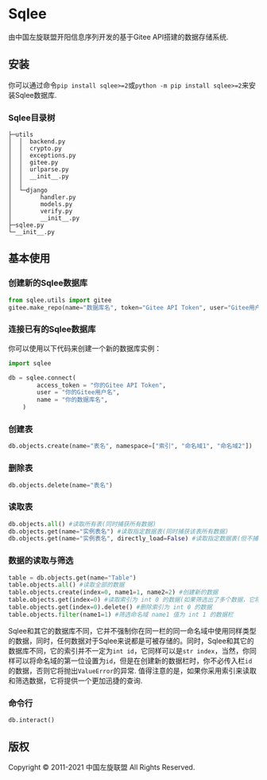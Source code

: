 # Sqlee
由中国左旋联盟开阳信息序列开发的基于Gitee API搭建的数据存储系统.

## 安装
你可以通过命令`pip install sqlee>=2`或`python -m pip install sqlee>=2`来安装Sqlee数据库.

### Sqlee目录树
```
├─utils
│  │  backend.py
│  │  crypto.py
│  │  exceptions.py
│  │  gitee.py
│  │  urlparse.py
│  │  __init__.py
│  │
│  └─django
│        handler.py
│        models.py
│        verify.py
│        __init__.py
├─sqlee.py
└─__init__.py
```

## 基本使用

### 创建新的Sqlee数据库
```python
from sqlee.utils import gitee
gitee.make_repo(name="数据库名", token="Gitee API Token", user="Gitee用户名")
```

### 连接已有的Sqlee数据库
你可以使用以下代码来创建一个新的数据库实例：
```python
import sqlee

db = sqlee.connect(
        access_token = "你的Gitee API Token",
        user = "你的Gitee用户名",
        name = "你的数据库名",
    )

```

### 创建表
```python
db.objects.create(name="表名", namespace=["索引", "命名域1", "命名域2"])
```

### 删除表
```python
db.objects.delete(name="表名")
```

### 读取表
```python
db.objects.all() #读取所有表(同时捕获所有数据)
db.objects.get(name="实例表名") #读取指定数据表(同时捕获该表所有数据)
db.objects.get(name="实例表名", directly_load=False) #读取指定数据表(但不捕获该表所有数据)
```

### 数据的读取与筛选
```python
table = db.objects.get(name="Table")
table.objects.all() #读取全部的数据
table.objects.create(index=0, name1=1, name2=2) #创建新的数据
table.objects.get(index=0) #读取索引为 int 0 的数据(如果筛选出了多个数据，它将抛出异常)
table.objects.get(index=0).delete() #删除索引为 int 0 的数据
table.objects.filter(name1=1) #筛选命名域 name1 值为 int 1 的数据栏
```
Sqlee和其它的数据库不同，它并不强制你在同一栏的同一命名域中使用同样类型的数据，同时，任何数据对于Sqlee来说都是可被存储的。同时，Sqlee和其它的数据库不同，它的索引并不一定为`int id`，它同样可以是`str index`，当然，你同样可以将命名域的第一位设置为`id`，但是在创建新的数据栏时，你不必传入栏`id`的数据，否则它将抛出`ValueError`的异常.
值得注意的是，如果你采用索引来读取和筛选数据，它将提供一个更加迅捷的查询.

### 命令行
`db.interact()`

## 版权
Copyright © 2011-2021 中国左旋联盟 All Rights Reserved.